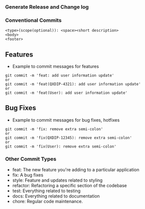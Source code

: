 ### Generate Release and Change log

### Conventional Commits
```
<type>(scope(optional)): <space><short description>
<body>
<footer>
```
## Features
- Example to commit messages for features
```
git commit -m 'feat: add user information update'
or
git commit -m 'feat(QXDIP-4321): add user information update'
or
git commit -m 'feat(User): add user information update'
```

## Bug Fixes
- Example to commit messages for bug fixes, hotfixes
```
git commit -m 'fix: remove extra semi-colon'
or
git commit -m 'fix(QXDIP-12345): remove extra semi-colon'
or
git commit -m 'fix(User): remove extra semi-colon'
```

### Other Commit Types
- feat: The new feature you're adding to a particular application
- fix: A bug fixes
- style: Feature and updates related to styling
- refactor: Refactoring a specific section of the codebase
- test: Everything related to testing
- docs: Everything related to documentation
- chore: Regular code maintenance. 
